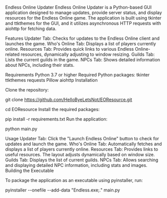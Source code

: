 Endless Online Updater
Endless Online Updater is a Python-based GUI application designed to manage updates, provide server status, and display resources for the Endless Online game. The application is built using tkinter and ttkthemes for the GUI, and it utilizes asynchronous HTTP requests with aiohttp for fetching data.

Features
Updater Tab: Checks for updates to the Endless Online client and launches the game.
Who's Online Tab: Displays a list of players currently online.
Resources Tab: Provides quick links to various Endless Online-related resources, dynamically adjusting to window resizing.
Guilds Tab: Lists the current guilds in the game.
NPCs Tab: Shows detailed information about NPCs, including their stats.


Requirements
Python 3.7 or higher
Required Python packages:
tkinter
ttkthemes
requests
Pillow
aiohttp
Installation


Clone the repository:


git clone https://github.com/HelloByeLetsNot/EOResource.git


cd EOResource
Install the required packages:


pip install -r requirements.txt
Run the application:


python main.py


Usage
Updater Tab: Click the "Launch Endless Online" button to check for updates and launch the game.
Who's Online Tab: Automatically fetches and displays a list of players currently online.
Resources Tab: Provides links to useful resources. The layout adjusts dynamically based on window size.
Guilds Tab: Displays the list of current guilds.
NPCs Tab: Allows searching and displaying detailed NPC information, including stats and images.
Building the Executable


To package the application as an executable using pyinstaller, run:

pyinstaller --onefile --add-data "Endless.exe;." main.py
